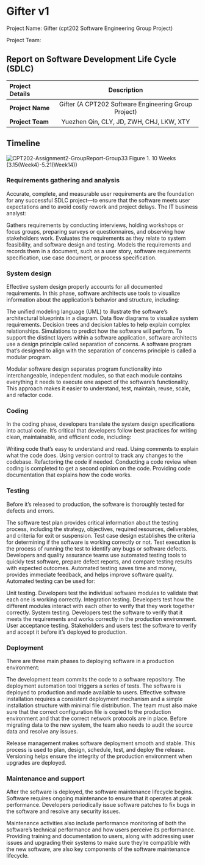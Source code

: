 # Gifter v1
<p> Project Name: Gifter (cpt202 Software Engineering Group Project) </p>
Project Team: 

## Report on Software Development Life Cycle (SDLC)

| Project Details | Description | 
| :---         |     :---:      |       
| **Project Name**   | Gifter (A CPT202 Software Engineering Group Project)    | 
| **Project Team**     | Yuezhen Qin, CLY, JD, ZWH, CHJ, LKW, XTY       | 

 ## Timeline
![CPT202-Assignment2-GroupReport-Group33](https://github.com/YuezhenQin/Gifter/assets/37969376/edf8baee-c16f-40ce-bae1-4e7401d7a960)
Figure 1. 10 Weeks (3.15(Week4)-5.21(Week14))


### Requirements gathering and analysis
Accurate, complete, and measurable user requirements are the foundation for any successful SDLC project—to ensure that the software meets user expectations and to avoid costly rework and project delays. The IT business analyst:

Gathers requirements by conducting interviews, holding workshops or focus groups, preparing surveys or questionnaires, and observing how stakeholders work.
Evaluates the requirements as they relate to system feasibility, and software design and testing.
Models the requirements and records them in a document, such as a user story, software requirements specification, use case document, or process specification.
### System design
Effective system design properly accounts for all documented requirements. In this phase, software architects use tools to visualize information about the application’s behavior and structure, including:

The unified modeling language (UML) to illustrate the software’s architectural blueprints in a diagram.
Data flow diagrams to visualize system requirements.
Decision trees and decision tables to help explain complex relationships.
Simulations to predict how the software will perform.
To support the distinct layers within a software application, software architects use a design principle called separation of concerns. A software program that’s designed to align with the separation of concerns principle is called a modular program.

Modular software design separates program functionality into interchangeable, independent modules, so that each module contains everything it needs to execute one aspect of the software’s functionality. This approach makes it easier to understand, test, maintain, reuse, scale, and refactor code.

### Coding
In the coding phase, developers translate the system design specifications into actual code. It’s critical that developers follow best practices for writing clean, maintainable, and efficient code, including:

Writing code that’s easy to understand and read.
Using comments to explain what the code does.
Using version control to track any changes to the codebase.
Refactoring the code if needed.
Conducting a code review when coding is completed to get a second opinion on the code.
Providing code documentation that explains how the code works.
### Testing
Before it’s released to production, the software is thoroughly tested for defects and errors.

The software test plan provides critical information about the testing process, including the strategy, objectives, required resources, deliverables, and criteria for exit or suspension.
Test case design establishes the criteria for determining if the software is working correctly or not.
Test execution is the process of running the test to identify any bugs or software defects.
Developers and quality assurance teams use automated testing tools to quickly test software, prepare defect reports, and compare testing results with expected outcomes. Automated testing saves time and money, provides immediate feedback, and helps improve software quality. Automated testing can be used for:

Unit testing. Developers test the individual software modules to validate that each one is working correctly.
Integration testing. Developers test how the different modules interact with each other to verify that they work together correctly.
System testing. Developers test the software to verify that it meets the requirements and works correctly in the production environment.
User acceptance testing. Stakeholders and users test the software to verify and accept it before it’s deployed to production.
### Deployment
There are three main phases to deploying software in a production environment:

The development team commits the code to a software repository.
The deployment automation tool triggers a series of tests.
The software is deployed to production and made available to users.
Effective software installation requires a consistent deployment mechanism and a simple installation structure with minimal file distribution. The team must also make sure that the correct configuration file is copied to the production environment and that the correct network protocols are in place. Before migrating data to the new system, the team also needs to audit the source data and resolve any issues.

Release management makes software deployment smooth and stable. This process is used to plan, design, schedule, test, and deploy the release. Versioning helps ensure the integrity of the production environment when upgrades are deployed.

### Maintenance and support
After the software is deployed, the software maintenance lifecycle begins. Software requires ongoing maintenance to ensure that it operates at peak performance. Developers periodically issue software patches to fix bugs in the software and resolve any security issues.

Maintenance activities also include performance monitoring of both the software’s technical performance and how users perceive its performance. Providing training and documentation to users, along with addressing user issues and upgrading their systems to make sure they’re compatible with the new software, are also key components of the software maintenance lifecycle.
